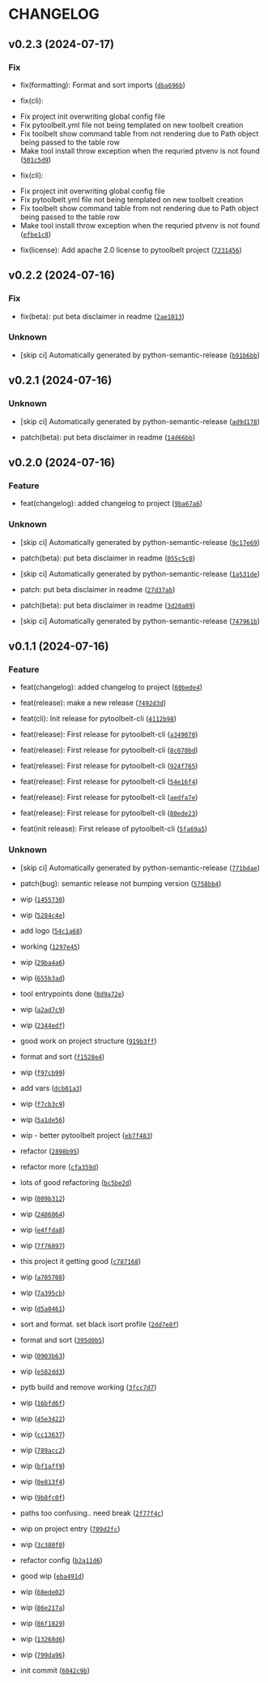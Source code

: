 # CHANGELOG



## v0.2.3 (2024-07-17)

### Fix

* fix(formatting): Format and sort imports ([`dba696b`](https://github.com/pytoolbelt/pytoolbelt-cli/commit/dba696b8cac81f2653d8c597a889c7e80c07138b))

* fix(cli):
- Fix project init overwriting global config file
- Fix pytoolbelt.yml file not being templated on new toolbelt creation
- Fix toolbelt show command table from not rendering due to Path object being passed to the table row
- Make tool install throw exception when the requried ptvenv is not found ([`501c5d9`](https://github.com/pytoolbelt/pytoolbelt-cli/commit/501c5d92c985f6871bf0d8df6c95d2f44adca913))

* fix(cli):
- Fix project init overwriting global config file
- Fix pytoolbelt.yml file not being templated on new toolbelt creation
- Fix toolbelt show command table from not rendering due to Path object being passed to the table row
- Make tool install throw exception when the requried ptvenv is not found ([`efbe1c8`](https://github.com/pytoolbelt/pytoolbelt-cli/commit/efbe1c8995a08194ccb337170921ec588a564648))

* fix(license): Add apache 2.0 license to pytoolbelt project ([`7231456`](https://github.com/pytoolbelt/pytoolbelt-cli/commit/7231456e130684a9a5ae9dd630a3813ea5a84c62))


## v0.2.2 (2024-07-16)

### Fix

* fix(beta): put beta disclaimer in readme ([`2ae1013`](https://github.com/pytoolbelt/pytoolbelt-cli/commit/2ae10134823fdf5fa3dd665b1c8985c3b85c221b))

### Unknown

* [skip ci] Automatically generated by python-semantic-release ([`b91b6bb`](https://github.com/pytoolbelt/pytoolbelt-cli/commit/b91b6bb63b043b506b1918c5f016d779cbba67c6))


## v0.2.1 (2024-07-16)

### Unknown

* [skip ci] Automatically generated by python-semantic-release ([`ad9d178`](https://github.com/pytoolbelt/pytoolbelt-cli/commit/ad9d178f3d1fb45ff0941be34a169f628e5b94a2))

* patch(beta): put beta disclaimer in readme ([`14d66bb`](https://github.com/pytoolbelt/pytoolbelt-cli/commit/14d66bb4a0b036349a3d5131304d7eed2b85ee30))


## v0.2.0 (2024-07-16)

### Feature

* feat(changelog): added changelog to project ([`9ba67a6`](https://github.com/pytoolbelt/pytoolbelt-cli/commit/9ba67a6af61e7071c049177fd79c78220cc1d3aa))

### Unknown

* [skip ci] Automatically generated by python-semantic-release ([`9c17e69`](https://github.com/pytoolbelt/pytoolbelt-cli/commit/9c17e69a8ea65431abfe4302052b183d0ee67657))

* patch(beta): put beta disclaimer in readme ([`055c5c0`](https://github.com/pytoolbelt/pytoolbelt-cli/commit/055c5c024ea2bab70c4214924f314155d3b4ab1f))

* [skip ci] Automatically generated by python-semantic-release ([`1a531de`](https://github.com/pytoolbelt/pytoolbelt-cli/commit/1a531de9fcf05c16cfc22ea1d3a76ceed5f00c06))

* patch: put beta disclaimer in readme ([`27d37ab`](https://github.com/pytoolbelt/pytoolbelt-cli/commit/27d37ab6387889878ed263b1abb4adabf9509caf))

* patch(beta): put beta disclaimer in readme ([`3d20a89`](https://github.com/pytoolbelt/pytoolbelt-cli/commit/3d20a8907152afdcc4265aed03c05ae2b3bdad29))

* [skip ci] Automatically generated by python-semantic-release ([`747961b`](https://github.com/pytoolbelt/pytoolbelt-cli/commit/747961b5bb87572aa89315b4ee1264d9b7ac389b))


## v0.1.1 (2024-07-16)

### Feature

* feat(changelog): added changelog to project ([`60bede4`](https://github.com/pytoolbelt/pytoolbelt-cli/commit/60bede43876e2f050a5335c64b5ca4feda40b5ca))

* feat(release): make a new release ([`7492d3d`](https://github.com/pytoolbelt/pytoolbelt-cli/commit/7492d3de4c8a1a63e05942572f40cb9984d6265f))

* feat(cli): Init release for pytoolbelt-cli ([`4112b98`](https://github.com/pytoolbelt/pytoolbelt-cli/commit/4112b981d78422635f35196ab1a028df8dae9030))

* feat(release): First release for pytoolbelt-cli ([`a349070`](https://github.com/pytoolbelt/pytoolbelt-cli/commit/a3490703ba17d583ef7198e0456a606e4a7a480f))

* feat(release): First release for pytoolbelt-cli ([`8c070bd`](https://github.com/pytoolbelt/pytoolbelt-cli/commit/8c070bdbe09cd200bf4f9f6e63af97e251e1b2e3))

* feat(release): First release for pytoolbelt-cli ([`924f765`](https://github.com/pytoolbelt/pytoolbelt-cli/commit/924f765d56414ce5bcc2cb0fbc08b7d912261bf0))

* feat(release): First release for pytoolbelt-cli ([`54e16f4`](https://github.com/pytoolbelt/pytoolbelt-cli/commit/54e16f48c09d28dd9b8eb7e7213e45b07646ff7e))

* feat(release): First release for pytoolbelt-cli ([`aedfa7e`](https://github.com/pytoolbelt/pytoolbelt-cli/commit/aedfa7e8e76f4c9e0b70805f72421f731e4c0950))

* feat(release): First release for pytoolbelt-cli ([`80ede23`](https://github.com/pytoolbelt/pytoolbelt-cli/commit/80ede23e214366b7737d78ec32a3346dc90e9da8))

* feat(init release): First release of pytoolbelt-cli ([`5fa69a5`](https://github.com/pytoolbelt/pytoolbelt-cli/commit/5fa69a5e55f994222d71b851c84cc2104da0f4fb))

### Unknown

* [skip ci] Automatically generated by python-semantic-release ([`771bdae`](https://github.com/pytoolbelt/pytoolbelt-cli/commit/771bdaee7f0c60fdb6afd914f61facb597389609))

* patch(bug): semantic release not bumping version ([`5758bb4`](https://github.com/pytoolbelt/pytoolbelt-cli/commit/5758bb48e4deff77030e5abbcd52136620f10d2a))

* wip ([`1455730`](https://github.com/pytoolbelt/pytoolbelt-cli/commit/14557300a3cdb4430ab1d0a0706ce624660bf819))

* wip ([`5284c4e`](https://github.com/pytoolbelt/pytoolbelt-cli/commit/5284c4ea1b2e21dff1a0a810fe8e4c1bd568209d))

* add logo ([`54c1a68`](https://github.com/pytoolbelt/pytoolbelt-cli/commit/54c1a68fe78b192062e39d2fa62260502ce207d7))

* working ([`1297e45`](https://github.com/pytoolbelt/pytoolbelt-cli/commit/1297e45f44f75d640c840caa77bbecb86a751736))

* wip ([`29ba4a6`](https://github.com/pytoolbelt/pytoolbelt-cli/commit/29ba4a651dd4fb53e47d1ce3fe879babea7ee4c9))

* wip ([`655b3ad`](https://github.com/pytoolbelt/pytoolbelt-cli/commit/655b3addd2a25614bfac86ef740871f7ce7614a4))

* tool entrypoints done ([`8d9a72e`](https://github.com/pytoolbelt/pytoolbelt-cli/commit/8d9a72ea09ef6de4c9656dafbc5e5a6d2f271bf6))

* wip ([`a2ad7c9`](https://github.com/pytoolbelt/pytoolbelt-cli/commit/a2ad7c92d30272f5214e4d63861d1ac5dbe66bfd))

* wip ([`2344edf`](https://github.com/pytoolbelt/pytoolbelt-cli/commit/2344edfa0d305be5326a21c550f04573b469e724))

* good work on project structure ([`919b3ff`](https://github.com/pytoolbelt/pytoolbelt-cli/commit/919b3ff8f4d90bd4e34f81bb7edb054f30778014))

* format and sort ([`f1528e4`](https://github.com/pytoolbelt/pytoolbelt-cli/commit/f1528e40a3c1844e37042914efa27bdcd167be5e))

* wip ([`f97cb99`](https://github.com/pytoolbelt/pytoolbelt-cli/commit/f97cb99438eb4ec717b4045b78f4a584e96e89c0))

* add vars ([`dcb01a3`](https://github.com/pytoolbelt/pytoolbelt-cli/commit/dcb01a378a25f742679c5485f5b50e253f825d35))

* wip ([`f7cb3c9`](https://github.com/pytoolbelt/pytoolbelt-cli/commit/f7cb3c9fa573215b4507da6c065c484b5c351bad))

* wip ([`5a1de56`](https://github.com/pytoolbelt/pytoolbelt-cli/commit/5a1de56b2ba4281804d4611cd51b4c8040c30c7f))

* wip - better pytoolbelt project ([`eb7f483`](https://github.com/pytoolbelt/pytoolbelt-cli/commit/eb7f48332dc7056b9ef5d3ddef82ea61ed3f8fe3))

* refactor ([`2898b95`](https://github.com/pytoolbelt/pytoolbelt-cli/commit/2898b95c37b3a13b83bc12bf6c5e66f96bbe8cf9))

* refactor more ([`cfa359d`](https://github.com/pytoolbelt/pytoolbelt-cli/commit/cfa359d2b0afac45ec1911ac064924bf7f030954))

* lots of good refactoring ([`bc5be2d`](https://github.com/pytoolbelt/pytoolbelt-cli/commit/bc5be2da5d02d9c4509b4c8252cee53d0b30514b))

* wip ([`089b312`](https://github.com/pytoolbelt/pytoolbelt-cli/commit/089b312063e0ca896df3ad01e2c7396a15e8d5e4))

* wip ([`2486064`](https://github.com/pytoolbelt/pytoolbelt-cli/commit/2486064f4938a83c05d749262b0872c03da6febe))

* wip ([`e4ffda8`](https://github.com/pytoolbelt/pytoolbelt-cli/commit/e4ffda85417522f72886c74f0e79b81e25dc1be1))

* wip ([`7f76897`](https://github.com/pytoolbelt/pytoolbelt-cli/commit/7f768977a10763be478729029327a6d19d192751))

* this project it getting good ([`c787168`](https://github.com/pytoolbelt/pytoolbelt-cli/commit/c787168470713bbcd484698cd78b26de47969066))

* wip ([`a705708`](https://github.com/pytoolbelt/pytoolbelt-cli/commit/a70570872dae3b6d5d22cb5e9fa4f21e27451ccf))

* wip ([`7a395cb`](https://github.com/pytoolbelt/pytoolbelt-cli/commit/7a395cb391a16998b318a5dc2e39f6f9e8df0ab7))

* wip ([`d5a0461`](https://github.com/pytoolbelt/pytoolbelt-cli/commit/d5a0461729ddcd476f328da6d1644e090ea60a0e))

* sort and format. set black isort profile ([`2dd7e8f`](https://github.com/pytoolbelt/pytoolbelt-cli/commit/2dd7e8fa47752f34b0d96fceeac20cb4f96c8771))

* format and sort ([`395d0b5`](https://github.com/pytoolbelt/pytoolbelt-cli/commit/395d0b525a6ac71bac7b0d3dfb9d0e62c958fb15))

* wip ([`0903b63`](https://github.com/pytoolbelt/pytoolbelt-cli/commit/0903b63955072b99532bc62891b21eb37e134517))

* wip ([`e582dd3`](https://github.com/pytoolbelt/pytoolbelt-cli/commit/e582dd370882795f565feeaf24a7f5725cd5e98d))

* pytb build and remove working ([`3fcc7d7`](https://github.com/pytoolbelt/pytoolbelt-cli/commit/3fcc7d709cfc615403d8e80bee655fd9b9b6fdfa))

* wip ([`16bfd6f`](https://github.com/pytoolbelt/pytoolbelt-cli/commit/16bfd6f1c0274f4f9e7eed9399d3377071e8a463))

* wip ([`45e3422`](https://github.com/pytoolbelt/pytoolbelt-cli/commit/45e342206320ef0b4c7d0881c5fe7d2d6c80aafd))

* wip ([`cc13637`](https://github.com/pytoolbelt/pytoolbelt-cli/commit/cc1363750987cd17049e1548cac7c6bb7dec30f3))

* wip ([`789acc2`](https://github.com/pytoolbelt/pytoolbelt-cli/commit/789acc2a31caa200c77c18e05829e38732bbd10f))

* wip ([`bf1aff9`](https://github.com/pytoolbelt/pytoolbelt-cli/commit/bf1aff958bb1b795394b1375af81641f4c62ee63))

* wip ([`0e813f4`](https://github.com/pytoolbelt/pytoolbelt-cli/commit/0e813f4e8d5f20028be4015201adc42847c8bb5d))

* wip ([`9b8fc0f`](https://github.com/pytoolbelt/pytoolbelt-cli/commit/9b8fc0f5ae3c8851e9c9c889863317eb010fae29))

* paths too confusing.. need break ([`2f77f4c`](https://github.com/pytoolbelt/pytoolbelt-cli/commit/2f77f4c731aad4e417fed8821f42e471cc2dae82))

* wip on project entry ([`709d2fc`](https://github.com/pytoolbelt/pytoolbelt-cli/commit/709d2fc7b05214fc5d6aa26a6d3e80149c90a9b1))

* wip ([`3c380f0`](https://github.com/pytoolbelt/pytoolbelt-cli/commit/3c380f0b2fa1d9fe2db829fa08910a3cc214bdf9))

* refactor config ([`b2a11d6`](https://github.com/pytoolbelt/pytoolbelt-cli/commit/b2a11d6e7edfcb021d15baca86281961a28be5a6))

* good wip ([`eba491d`](https://github.com/pytoolbelt/pytoolbelt-cli/commit/eba491dc91f7201bea65e124ecb872dd7745b709))

* wip ([`68ede02`](https://github.com/pytoolbelt/pytoolbelt-cli/commit/68ede02321f826667999bf56e5e6f10106584bd7))

* wip ([`86e217a`](https://github.com/pytoolbelt/pytoolbelt-cli/commit/86e217ac9cd5a13f80bebac65fdaa7ab2985c94e))

* wip ([`86f1829`](https://github.com/pytoolbelt/pytoolbelt-cli/commit/86f182941a712cc2088a0932aaaf13443d5b7e27))

* wip ([`13268d6`](https://github.com/pytoolbelt/pytoolbelt-cli/commit/13268d62ae005e505db907cad0768b7f15ed64f4))

* wip ([`799da96`](https://github.com/pytoolbelt/pytoolbelt-cli/commit/799da966e1d5f7851763f01f9a83bae75a87d65f))

* init commit ([`6042c9b`](https://github.com/pytoolbelt/pytoolbelt-cli/commit/6042c9b66ec3ba8026e84e80fe33babe3893cddc))
